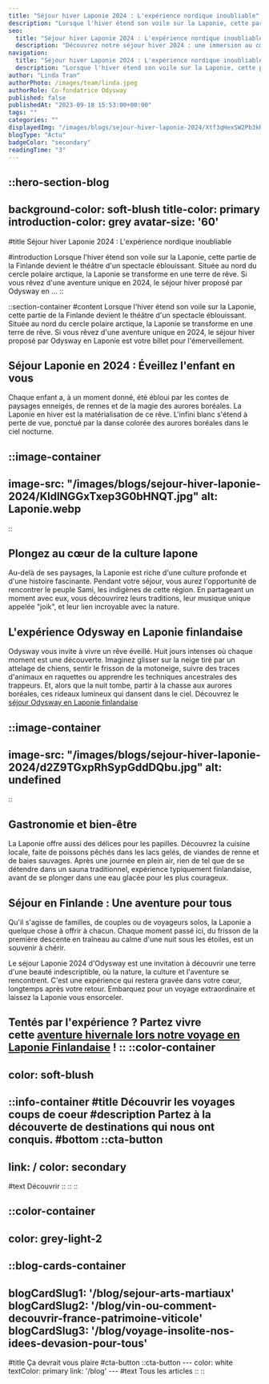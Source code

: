 ```yaml
---
title: "Séjour hiver Laponie 2024 : L'expérience nordique inoubliable"
description: "Lorsque l'hiver étend son voile sur la Laponie, cette partie de la Finlande devient le théâtre d'un spectacle éblouissant. Située au nord du cercle polaire arctique, la Laponie se transforme en une terre de rêve. Si vous rêvez d'une aventure unique en 2024, le séjour hiver proposé par Odysway en ..."
seo:
  title: "Séjour hiver Laponie 2024 : L'expérience nordique inoubliable"
  description: "Découvrez notre séjour hiver 2024 : une immersion au cœur de paysages enneigés de Laponie. Vivez votre rêve d'enfance avec une aventure unique en Finlande !"
navigation:
  title: "Séjour hiver Laponie 2024 : L'expérience nordique inoubliable"
  description: "Lorsque l'hiver étend son voile sur la Laponie, cette partie de la Finlande devient le théâtre d'un spectacle éblouissant. Située au nord du cercle polaire arctique, la Laponie se transforme en une terre de rêve. Si vous rêvez d'une aventure unique en 2024, le séjour hiver proposé par Odysway en ..."
author: "Linda Tran"
authorPhoto: /images/team/linda.jpeg
authorRole: Co-fondatrice Odysway
published: false
publishedAt: "2023-09-18 15:53:00+00:00"
tags: ""
categories: ""
displayedImg: "/images/blogs/sejour-hiver-laponie-2024/Xtf3qHexSW2Pb3kRg0cY.jpg"
blogType: "Actu"
badgeColor: "secondary"
readingTime: "3"
---
```


::hero-section-blog
---
background-color: soft-blush
title-color: primary
introduction-color: grey
avatar-size: '60'
---
#title
Séjour hiver Laponie 2024 : L'expérience nordique inoubliable

#introduction
Lorsque l'hiver étend son voile sur la Laponie, cette partie de la Finlande devient le théâtre d'un spectacle éblouissant. Située au nord du cercle polaire arctique, la Laponie se transforme en une terre de rêve. Si vous rêvez d'une aventure unique en 2024, le séjour hiver proposé par Odysway en ...
::

::section-container
#content
Lorsque l'hiver étend son voile sur la Laponie, cette partie de la Finlande devient le théâtre d'un spectacle éblouissant. Située au nord du cercle polaire arctique, la Laponie se transforme en une terre de rêve. Si vous rêvez d'une aventure unique en 2024, le séjour hiver proposé par Odysway en Laponie est votre billet pour l'émerveillement.

## **Séjour Laponie en 2024 : Éveillez l'enfant en vous**

Chaque enfant a, à un moment donné, été ébloui par les contes de paysages enneigés, de rennes et de la magie des aurores boréales. La Laponie en hiver est la matérialisation de ce rêve. L'infini blanc s'étend à perte de vue, ponctué par la danse colorée des aurores boréales dans le ciel nocturne.

::image-container
---
image-src: "/images/blogs/sejour-hiver-laponie-2024/KldlNGGxTxep3G0bHNQT.jpg"
alt: Laponie.webp
---
::

## **Plongez au cœur de la culture lapone**

Au-delà de ses paysages, la Laponie est riche d'une culture profonde et d'une histoire fascinante. Pendant votre séjour, vous aurez l'opportunité de rencontrer le peuple Sami, les indigènes de cette région. En partageant un moment avec eux, vous découvrirez leurs traditions, leur musique unique appelée "joik", et leur lien incroyable avec la nature.

## **L'expérience Odysway en Laponie finlandaise**

Odysway vous invite à vivre un rêve éveillé. Huit jours intenses où chaque moment est une découverte. Imaginez glisser sur la neige tiré par un attelage de chiens, sentir le frisson de la motoneige, suivre des traces d'animaux en raquettes ou apprendre les techniques ancestrales des trappeurs. Et, alors que la nuit tombe, partir à la chasse aux aurores boréales, ces rideaux lumineux qui dansent dans le ciel. Découvrez le [séjour Odysway en Laponie finlandaise](https://odysway.com/voyages/voyage-hiver-laponie-finlande)

::image-container
---
image-src: "/images/blogs/sejour-hiver-laponie-2024/d2Z9TGxpRhSypGddDQbu.jpg"
alt: undefined
---
::

## **Gastronomie et bien-être**

La Laponie offre aussi des délices pour les papilles. Découvrez la cuisine locale, faite de poissons pêchés dans les lacs gelés, de viandes de renne et de baies sauvages. Après une journée en plein air, rien de tel que de se détendre dans un sauna traditionnel, expérience typiquement finlandaise, avant de se plonger dans une eau glacée pour les plus courageux.

## **Séjour en Finlande : Une aventure pour tous**

Qu'il s'agisse de familles, de couples ou de voyageurs solos, la Laponie a quelque chose à offrir à chacun. Chaque moment passé ici, du frisson de la première descente en traîneau au calme d'une nuit sous les étoiles, est un souvenir à chérir.

Le séjour Laponie 2024 d'Odysway est une invitation à découvrir une terre d'une beauté indescriptible, où la nature, la culture et l'aventure se rencontrent. C'est une expérience qui restera gravée dans votre cœur, longtemps après votre retour. Embarquez pour un voyage extraordinaire et laissez la Laponie vous ensorceler.

Tentés par l'expérience ? Partez vivre cette [aventure hivernale lors notre voyage en Laponie Finlandaise](https://odysway.com/voyages/voyage-hiver-laponie-finlande?utm_source=Blog&utm_medium=SEO&utm_campaign=Article_Top10_Voyage_Hiver) !
::
::color-container
---
color: soft-blush
---
  ::info-container
  #title
  Découvrir les voyages coups de coeur
  #description
  Partez à la découverte de destinations qui nous ont conquis.
  #bottom
  ::cta-button
  ---
  link: /
  color: secondary
  ---
  #text
  Découvrir
  ::
  ::
::

::color-container
---
color: grey-light-2
---
  ::blog-cards-container
  ---
  blogCardSlug1: '/blog/sejour-arts-martiaux' 
  blogCardSlug2: '/blog/vin-ou-comment-decouvrir-france-patrimoine-viticole' 
  blogCardSlug3: '/blog/voyage-insolite-nos-idees-devasion-pour-tous' 
  ---
  #title
  Ça devrait vous plaire
  #cta-button
    ::cta-button
    ---
    color: white
    textColor: primary
    link: '/blog'
    ---
    #text
    Tous les  articles
    ::
  ::
